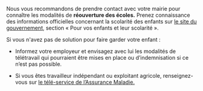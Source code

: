 Nous vous recommandons de prendre contact avec votre mairie pour connaître les modalités de **réouverture des écoles.** Prenez connaissance des informations officielles concernant la scolarité des enfants sur [le site du gouvernement](https://www.gouvernement.fr/info-coronavirus/strategie-de-deconfinement#cinformations), section « Pour vos enfants et leur scolarité ».

Si vous n'avez pas de solution pour faire garder votre enfant : 

* Informez votre employeur et envisagez avec lui les modalités de télétravail qui pourraient être mises en place ou d’indemnisation si ce n’est pas possible.

* Si vous êtes travailleur indépendant ou exploitant agricole, renseignez-vous sur [le télé-service de l’Assurance Maladie.](https://declare.ameli.fr/)
